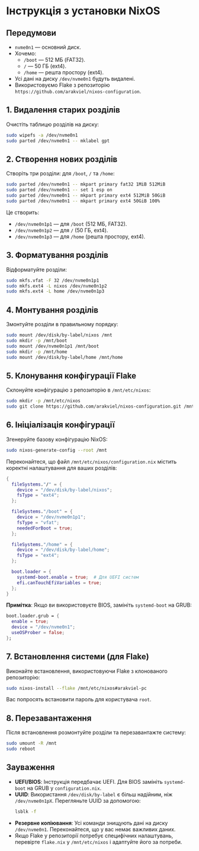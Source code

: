 # Інструкція з установки NixOS

## Передумови

- `nvme0n1` — основний диск.
- Хочемо:
  - `/boot` — 512 МБ (FAT32).
  - `/` — 50 ГБ (ext4).
  - `/home` — решта простору (ext4).
- Усі дані на диску `/dev/nvme0n1` будуть видалені.
- Використовуємо Flake з репозиторію `https://github.com/arakviel/nixos-configuration`.

## 1. Видалення старих розділів

Очистіть таблицю розділів на диску:

```bash
sudo wipefs -a /dev/nvme0n1
sudo parted /dev/nvme0n1 -- mklabel gpt
```

## 2. Створення нових розділів

Створіть три розділи: для `/boot`, `/` та `/home`:

```bash
sudo parted /dev/nvme0n1 -- mkpart primary fat32 1MiB 512MiB
sudo parted /dev/nvme0n1 -- set 1 esp on
sudo parted /dev/nvme0n1 -- mkpart primary ext4 512MiB 50GiB
sudo parted /dev/nvme0n1 -- mkpart primary ext4 50GiB 100%
```

Це створить:
- `/dev/nvme0n1p1` — для `/boot` (512 МБ, FAT32).
- `/dev/nvme0n1p2` — для `/` (50 ГБ, ext4).
- `/dev/nvme0n1p3` — для `/home` (решта простору, ext4).

## 3. Форматування розділів

Відформатуйте розділи:

```bash
sudo mkfs.vfat -F 32 /dev/nvme0n1p1
sudo mkfs.ext4 -L nixos /dev/nvme0n1p2
sudo mkfs.ext4 -L home /dev/nvme0n1p3
```

## 4. Монтування розділів

Змонтуйте розділи в правильному порядку:

```bash
sudo mount /dev/disk/by-label/nixos /mnt
sudo mkdir -p /mnt/boot
sudo mount /dev/nvme0n1p1 /mnt/boot
sudo mkdir -p /mnt/home
sudo mount /dev/disk/by-label/home /mnt/home
```

## 5. Клонування конфігурації Flake

Склонуйте конфігурацію з репозиторію в `/mnt/etc/nixos`:

```bash
sudo mkdir -p /mnt/etc/nixos
sudo git clone https://github.com/arakviel/nixos-configuration.git /mnt/etc/nixos
```

## 6. Ініціалізація конфігурації

Згенеруйте базову конфігурацію NixOS:

```bash
sudo nixos-generate-config --root /mnt
```

Переконайтеся, що файл `/mnt/etc/nixos/configuration.nix` містить коректні налаштування для ваших розділів:

```nix
{
  fileSystems."/" = {
    device = "/dev/disk/by-label/nixos";
    fsType = "ext4";
  };

  fileSystems."/boot" = {
    device = "/dev/nvme0n1p1";
    fsType = "vfat";
    neededForBoot = true;
  };

  fileSystems."/home" = {
    device = "/dev/disk/by-label/home";
    fsType = "ext4";
  };

  boot.loader = {
    systemd-boot.enable = true;  # Для UEFI систем
    efi.canTouchEfiVariables = true;
  };
}
```

**Примітка**: Якщо ви використовуєте BIOS, замініть `systemd-boot` на GRUB:
```nix
boot.loader.grub = {
  enable = true;
  device = "/dev/nvme0n1";
  useOSProber = false;
};
```

## 7. Встановлення системи (для Flake)

Виконайте встановлення, використовуючи Flake з клонованого репозиторію:

```bash
sudo nixos-install --flake /mnt/etc/nixos#arakviel-pc
```

Вас попросять встановити пароль для користувача `root`.

## 8. Перезавантаження

Після встановлення розмонтуйте розділи та перезавантажте систему:

```bash
sudo umount -R /mnt
sudo reboot
```

## Зауваження

- **UEFI/BIOS**: Інструкція передбачає UEFI. Для BIOS замініть `systemd-boot` на GRUB у `configuration.nix`.
- **UUID**: Використання `/dev/disk/by-label` є більш надійним, ніж `/dev/nvme0n1pX`. Перегляньте UUID за допомогою:
  ```bash
  lsblk -f
  ```
- **Резервне копіювання**: Усі команди знищують дані на диску `/dev/nvme0n1`. Переконайтеся, що у вас немає важливих даних.
- Якщо Flake у репозиторії потребує специфічних налаштувань, перевірте `flake.nix` у `/mnt/etc/nixos` і адаптуйте його за потреби.